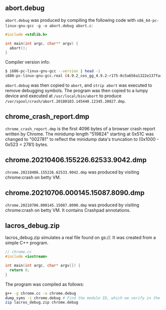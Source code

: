 ## abort.debug

`abort.debug` was produced by compiling the following code with
`x86_64-pc-linux-gnu-gcc -g -o abort.debug abort.c`:

```c
#include <stdlib.h>

int main(int argc, char** argv) {
  abort();
}
```

Compiler version info:

```sh
$ i686-pc-linux-gnu-gcc --version | head -1
i686-pc-linux-gnu-gcc.real (4.9.2_cos_gg_4.9.2-r175-0c5a656a1322e137fa4a251f2ccc6c4022918c0a_4.9.2-r175) 4.9.x 20150123 (prerelease)
```

`abort.debug` was then copied to `abort`, and `strip abort` was executed to
remove debugging symbols. The program was then copied to a lumpy device and
executed at `/usr/local/bin/abort` to produce
`/var/spool/crash/abort.20180103.145440.12345.20827.dmp`.

## chrome\_crash\_report.dmp

`chrome_crash_report.dmp` is the first 4096 bytes of a browser crash report
written by Chrome. The minidump length "519824" starting at 0x51C was changed to
"002781" to reflect the minidump data's truncation to (0x1000 - 0x523 = 2781)
bytes.

## chrome.20210406.155226.62533.9042.dmp

`chrome.20210406.155226.62533.9042.dmp` was produced by visiting chrome:crash
on betty VM.

## chrome.20210706.000145.15087.8090.dmp

`chrome.20210706.000145.15087.8090.dmp` was produced by visiting chrome:crash
on betty VM. It contains Crashpad annotations.

## lacros\_debug.zip

lacros\_debug.zip simulates a real file found on gs://. It was created from
a simple C++ program.

```c
// chrome.cc
#include <iostream>

int main(int argc, char* argv[]) {
  return 0;
}
```

The program was compiled as follows:

```sh
g++ -g chrome.cc -o chrome.debug
dump_syms -i chrome.debug # Find the module ID, which we verify in the test.
zip lacros_debug.zip chrome.debug
```

